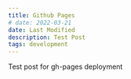 ```yaml
---
title: Github Pages
# date: 2022-03-21
date: Last Modified
description: Test Post
tags: development
---
```

Test post for gh-pages deployment
